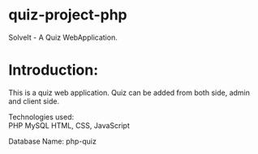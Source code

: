 # quiz-project-php
SolveIt - A Quiz WebApplication.

# Introduction:
This is a quiz web application. Quiz can be added from both side, admin and client side. <br/>

Technologies used: <br/>
PHP
MySQL
HTML, CSS, JavaScript

Database Name:
php-quiz

